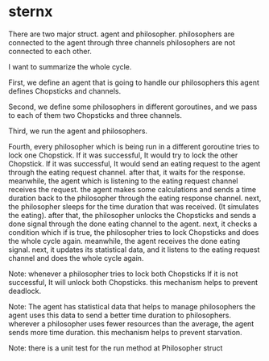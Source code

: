 # sternx
There are two major struct. 
agent and philosopher. 
philosophers are connected to the agent through three channels
philosophers are not connected to each other.

I want to summarize the whole cycle. 

First, we define an agent that is going to handle our philosophers
this agent defines Chopsticks and channels. 

Second, we define some philosophers in different goroutines,
and we pass to each of them two Chopsticks and three channels.

Third, we run the agent and philosophers.

Fourth, every philosopher which is being run in a different goroutine tries to lock one Chopstick. If it was successful, It would try to lock the other Chopstick. If it was successful, It would send an eating request to the agent through the eating request channel. after that, it waits for the response.  meanwhile, the agent which is listening to the eating request channel receives the request. the agent makes some calculations and sends a time duration back to the philosopher through the eating response channel. next,  the philosopher sleeps for the time duration that was received. (It simulates the eating). after that, the philosopher unlocks the Chopsticks and sends a done signal through the done eating channel to the agent. next, it checks a condition which if is true, the philosopher tries to lock Chopsticks and does the whole cycle again. meanwhile, the agent receives the done eating signal. next, it updates its statistical data, and it listens to the eating request channel and does the whole cycle again.

Note:
whenever a philosopher tries to lock both Chopsticks If it is not successful, It will unlock both Chopsticks. this mechanism helps to prevent deadlock.

Note:
The agent has statistical data that helps to manage philosophers
the agent uses this data to send a better time duration to philosophers.
wherever a philosopher uses fewer resources than the average, the agent sends more time duration.
this mechanism helps to prevent starvation.

Note:
there is a unit test for the run method at Philosopher struct
